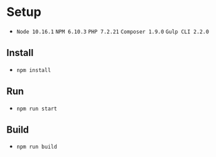 # Setup
- `Node 10.16.1` `NPM 6.10.3` `PHP 7.2.21` `Composer 1.9.0` `Gulp CLI 2.2.0`

## Install
- `npm install`

## Run
- `npm run start`

## Build
- `npm run build`

